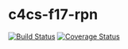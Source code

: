 # c4cs-f17-rpn
[![Build Status](https://travis-ci.org/thuthazack/c4cs-f17-rpn.svg?branch=master)](https://travis-ci.org/thuthazack/c4cs-f17-rpn)
[![Coverage Status](https://coveralls.io/repos/github/thuthazack/c4cs-f17-rpn/badge.svg?branch=master)](https://coveralls.io/github/thuthazack/c4cs-f17-rpn?branch=master)
